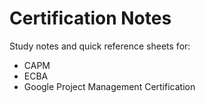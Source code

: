 # Certification Notes

Study notes and quick reference sheets for:

- CAPM  
- ECBA  
- Google Project Management Certification  
